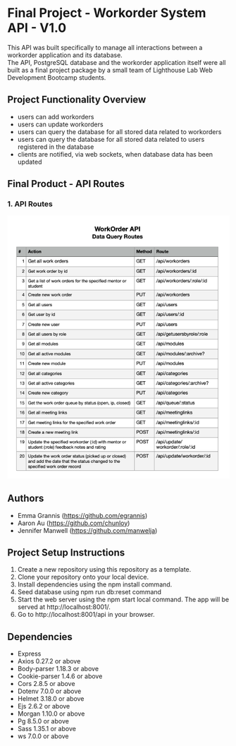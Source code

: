 # Final Project - Workorder System API - V1.0

This API was built specifically to manage all interactions between a workorder application and its database.  
The API, PostgreSQL database and the workorder application itself were all built as a final project package by a small team of Lighthouse Lab Web Development Bootcamp students.


## Project Functionality Overview
  -  users can add workorders
  -  users can update workorders
  -  users can query the database for all stored data related to workorders 
  -  users can query the database for all stored data related to users registered in the database 
  -  clients are notified, via web sockets, when database data has been updated


## Final Product - API Routes

### 1. API Routes
!["API Routes"](https://github.com/manwelja/final-project-workorders-api/blob/main/docs/routes.png)


## Authors
  -  Emma Grannis (https://github.com/egrannis)
  -  Aaron Au (https://github.com/chunloy)
  -  Jennifer Manwell (https://github.com/manwelja)


## Project Setup Instructions

  1. Create a new repository using this repository as a template.
  2. Clone your repository onto your local device.
  3. Install dependencies using the npm install command.
  4. Seed database using npm run db:reset command
  5. Start the web server using the npm start local command. The app will be served at http://localhost:8001/.
  6. Go to http://localhost:8001/api in your browser.


## Dependencies
  -  Express
  -  Axios 0.27.2 or above
  -  Body-parser 1.18.3 or above
  -  Cookie-parser 1.4.6 or above
  -  Cors 2.8.5 or above
  -  Dotenv 7.0.0 or above
  -  Helmet 3.18.0 or above
  -  Ejs 2.6.2 or above
  -  Morgan 1.10.0 or above
  -  Pg 8.5.0 or above
  -  Sass 1.35.1 or above
  -  ws 7.0.0 or above
